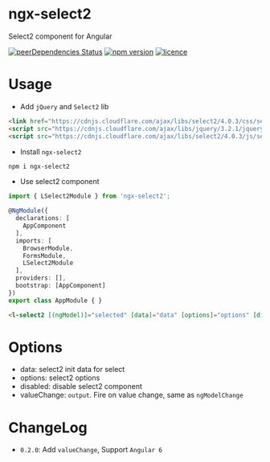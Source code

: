 # ngx-select2
Select2 component for Angular

[![peerDependencies Status](https://david-dm.org/lon-yang/ngx-select2/peer-status.svg)](https://david-dm.org/lon-yang/ngx-select2?type=peer)
[![npm version](https://badge.fury.io/js/ngx-select2.svg)](https://badge.fury.io/js/ngx-select2)
[![licence](https://img.shields.io/npm/l/ngx-select2.svg)](https://opensource.org/licenses/Apache2.0)

# Usage

- Add `jQuery` and `Select2` lib

```html
<link href="https://cdnjs.cloudflare.com/ajax/libs/select2/4.0.3/css/select2.min.css" rel="stylesheet" />
<script src="https://cdnjs.cloudflare.com/ajax/libs/jquery/3.2.1/jquery.min.js"></script>
<script src="https://cdnjs.cloudflare.com/ajax/libs/select2/4.0.3/js/select2.min.js"></script>
```

- Install `ngx-select2`

```bash
npm i ngx-select2
```

- Use select2 component

```ts
import { LSelect2Module } from 'ngx-select2';

@NgModule({
  declarations: [
    AppComponent
  ],
  imports: [
    BrowserModule,
    FormsModule,
    LSelect2Module
  ],
  providers: [],
  bootstrap: [AppComponent]
})
export class AppModule { }
```
```html
<l-select2 [(ngModel)]="selected" [data]="data" [options]="options" [disabled]="false" (valueChange)="valueChange($event)"></l-select2>
```

# Options

- data: select2 init data for select
- options: select2 options
- disabled: disable select2 component
- valueChange: `output`. Fire on value change, same as `ngModelChange`

# ChangeLog

- `0.2.0`: Add `valueChange`, Support `Angular 6`
